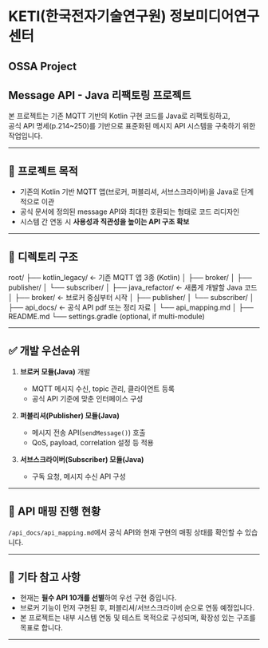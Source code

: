 # KETI(한국전자기술연구원) 정보미디어연구센터

## OSSA Project

## Message API - Java 리팩토링 프로젝트

본 프로젝트는 기존 MQTT 기반의 Kotlin 구현 코드를 Java로 리팩토링하고,  
공식 API 명세(p.214~250)를 기반으로 표준화된 메시지 API 시스템을 구축하기 위한 작업입니다.

---

## 🔧 프로젝트 목적

- 기존의 Kotlin 기반 MQTT 앱(브로커, 퍼블리셔, 서브스크라이버)을 Java로 단계적으로 이관
- 공식 문서에 정의된 message API와 최대한 호환되는 형태로 코드 리디자인
- 시스템 간 연동 시 **사용성과 직관성을 높이는 API 구조 확보**

---

## 📁 디렉토리 구조

root/
├── kotlin_legacy/         ← 기존 MQTT 앱 3종 (Kotlin)
│   ├── broker/
│   ├── publisher/
│   └── subscriber/
│
├── java_refactor/         ← 새롭게 개발할 Java 코드
│   ├── broker/            ← 브로커 중심부터 시작
│   ├── publisher/
│   └── subscriber/
│
├── api_docs/              ← 공식 API pdf 또는 정리 자료
│   └── api_mapping.md
│
├── README.md
└── settings.gradle (optional, if multi-module)


---

## ✅ 개발 우선순위

1. **브로커 모듈(Java)** 개발
    - MQTT 메시지 수신, topic 관리, 클라이언트 등록
    - 공식 API 기준에 맞춘 인터페이스 구성

2. **퍼블리셔(Publisher) 모듈(Java)**
    - 메시지 전송 API(`sendMessage()`) 호출
    - QoS, payload, correlation 설정 등 적용

3. **서브스크라이버(Subscriber) 모듈(Java)**
    - 구독 요청, 메시지 수신 API 구성

---

## 🔄 API 매핑 진행 현황

`/api_docs/api_mapping.md`에서 공식 API와 현재 구현의 매핑 상태를 확인할 수 있습니다.

---

## 📌 기타 참고 사항

- 현재는 **필수 API 10개를 선별**하여 우선 구현 중입니다.
- 브로커 기능이 먼저 구현된 후, 퍼블리셔/서브스크라이버 순으로 연동 예정입니다.
- 본 프로젝트는 내부 시스템 연동 및 테스트 목적으로 구성되며, 확장성 있는 구조를 목표로 합니다.

---

